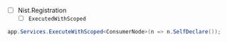- [ ] Nist.Registration
    - [ ] `ExecutedWithScoped`

```csharp
app.Services.ExecuteWithScoped<ConsumerNode>(n => n.SelfDeclare());
```